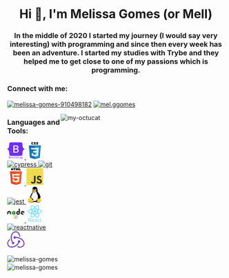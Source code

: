<h1 align="center">Hi 👋, I'm Melissa Gomes (or Mell)</h1>
<h3 align="center">In the middle of 2020 I started my journey (I would say very interesting) with programming and since then every week has been an adventure. I started my studies with Trybe and they helped me to get close to one of my passions which is programming.</h3>

<h3 align="left">Connect with me:</h3>
<p align="left">
<a href="https://linkedin.com/in/melissa-gomes-910498182" target="blank"><img align="center" src="https://cdn.jsdelivr.net/npm/simple-icons@3.0.1/icons/linkedin.svg" alt="melissa-gomes-910498182" height="30" width="40" /></a>
<a href="https://instagram.com/mel.ggomes" target="blank"><img align="center" src="https://cdn.jsdelivr.net/npm/simple-icons@3.0.1/icons/instagram.svg" alt="mel.ggomes" height="30" width="40" /></a>
</p>
<img align="right" width="380px" height="380px" alt="my-octucat" src="https://octocat-generator-assets.githubusercontent.com/my-octocat-1612904548373.png" />

<h3 align="left">Languages and Tools:</h3>
<p align="left" margin="15"> <a href="https://getbootstrap.com" target="_blank"> <img src="https://raw.githubusercontent.com/devicons/devicon/master/icons/bootstrap/bootstrap-plain-wordmark.svg" alt="bootstrap" width="40" height="40"/> </a> <a href="https://www.w3schools.com/css/" target="_blank"> <img src="https://raw.githubusercontent.com/devicons/devicon/master/icons/css3/css3-original-wordmark.svg" alt="css3" width="40" height="40"/> </a> <a href="https://www.cypress.io" target="_blank"> <img src="https://raw.githubusercontent.com/simple-icons/simple-icons/6e46ec1fc23b60c8fd0d2f2ff46db82e16dbd75f/icons/cypress.svg" alt="cypress" width="40" height="40"/> </a> <a href="https://git-scm.com/" target="_blank"> <img src="https://www.vectorlogo.zone/logos/git-scm/git-scm-icon.svg" alt="git" width="40" height="40"/> </a> <a href="https://www.w3.org/html/" target="_blank"> <img src="https://raw.githubusercontent.com/devicons/devicon/master/icons/html5/html5-original-wordmark.svg" alt="html5" width="40" height="40"/> </a> <a href="https://developer.mozilla.org/en-US/docs/Web/JavaScript" target="_blank"> <img src="https://raw.githubusercontent.com/devicons/devicon/master/icons/javascript/javascript-original.svg" alt="javascript" width="40" height="40"/> </a> <a href="https://jestjs.io" target="_blank"> <img src="https://www.vectorlogo.zone/logos/jestjsio/jestjsio-icon.svg" alt="jest" width="40" height="40"/> </a> <a href="https://www.linux.org/" target="_blank"> <img src="https://raw.githubusercontent.com/devicons/devicon/master/icons/linux/linux-original.svg" alt="linux" width="40" height="40"/> </a> <a href="https://nodejs.org" target="_blank"> <img src="https://raw.githubusercontent.com/devicons/devicon/master/icons/nodejs/nodejs-original-wordmark.svg" alt="nodejs" width="40" height="40"/> </a> <a href="https://reactjs.org/" target="_blank"> <img src="https://raw.githubusercontent.com/devicons/devicon/master/icons/react/react-original-wordmark.svg" alt="react" width="40" height="40"/> </a> <a href="https://reactnative.dev/" target="_blank"> <img src="https://reactnative.dev/img/header_logo.svg" alt="reactnative" width="40" height="40"/> </a> <a href="https://redux.js.org" target="_blank"> <img src="https://raw.githubusercontent.com/devicons/devicon/master/icons/redux/redux-original.svg" alt="redux" width="40" height="40"/> </a> </p>

<p><img margin="15" align="left" src="https://github-readme-stats.vercel.app/api/top-langs?username=melissa-gomes&show_icons=true&locale=en&layout=compact" alt="melissa-gomes" /></p>

<p margin="15">&nbsp;<img margin="15" align="center" src="https://github-readme-stats.vercel.app/api?username=melissa-gomes&show_icons=true&locale=en" alt="melissa-gomes" /></p>
